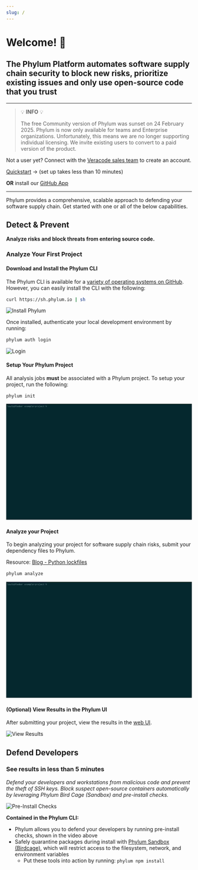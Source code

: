 ```yaml
---
slug: /
---
```


# Welcome! 👋

## The Phylum Platform automates software supply chain security to block new risks, prioritize existing issues and only use open-source code that you trust

---

> 💡 **INFO** 💡
>
> The free Community version of Phylum was sunset on 24 February 2025.
> Phylum is now only available for teams and Enterprise organizations.
> Unfortunately, this means we are no longer supporting individual licensing.
> We invite existing users to convert to a paid version of the product.

Not a user yet? Connect with the [Veracode sales team](https://www.veracode.com/contact-us/)
to create an account.

[Quickstart](../cli/quickstart.md) -> (set up takes less than 10 minutes)

**OR** install our [GitHub App](https://github.com/marketplace/phylum-io)

---

Phylum provides a comprehensive, scalable approach to defending your software
supply chain. Get started with one or all of the below capabilities.

## Detect & Prevent

**Analyze risks and block threats from entering source code.**

### Analyze Your First Project

#### Download and Install the Phylum CLI

The Phylum CLI is available for a [variety of operating systems on
GitHub](https://github.com/phylum-dev/cli/releases/latest). However, you can
easily install the CLI with the following:

```sh
curl https://sh.phylum.io | sh
```

![Install Phylum](../../assets/install-cli.webp)

Once installed, authenticate your local development environment by running:

```sh
phylum auth login
```

![Login](../../assets/cli-login.webp)

#### Setup Your Phylum Project

All analysis jobs **must** be associated with a Phylum project. To setup your
project, run the following:

```sh
phylum init
```

![Create Project](../../assets/phylum-init.webp)

#### Analyze your Project

To begin analyzing your project for software supply chain risks, submit your
dependency files to Phylum.

Resource: [Blog - Python lockfiles](https://blog.phylum.io/insights-and-resources/pick-a-python-lockfile-and-improve-security)

```sh
phylum analyze
```

![Analyze Project](../../assets/phylum-analyze.webp)

#### (Optional) View Results in the Phylum UI

After submitting your project, view the results in the [web
UI](https://app.phylum.io).

![View Results](../../assets/ui-project.webp)

## Defend Developers

### See results in less than 5 minutes

_Defend your developers and workstations from malicious code and prevent the
theft of SSH keys. Block suspect open-source containers automatically by
leveraging Phylum Bird Cage (Sandbox) and pre-install checks._

![Pre-Install Checks](../../assets/compare.webp)

**Contained in the Phylum CLI:**
* Phylum allows you to defend your developers by running pre-install checks,
  shown in the video above
* Safely quarantine packages during install with [Phylum Sandbox
  (Birdcage)](https://github.com/phylum-dev/birdcage), which will restrict
  access to the filesystem, network, and environment variables
  * Put these tools into action by running: `phylum npm install`
